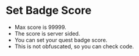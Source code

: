 # Set Badge Score
- Max score is 99999.
- The score is server sided.
- You can set your quest badge score.
- This is not obfuscated, so you can check code.

